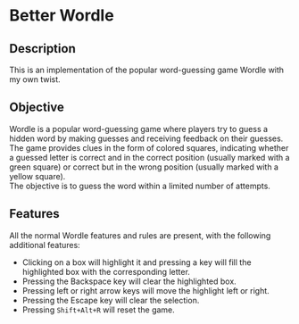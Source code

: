 # Better Wordle

## Description

This is an implementation of the popular word-guessing game Wordle with my own twist.

## Objective

Wordle is a popular word-guessing game where players try to guess a hidden word by making guesses and receiving feedback on their guesses.  
The game provides clues in the form of colored squares, indicating whether a guessed letter is correct and in the correct position (usually marked with a green square) or correct but in the wrong position (usually marked with a yellow square).  
The objective is to guess the word within a limited number of  attempts.

## Features

All the normal Wordle features and rules are present, with the following additional features:

- Clicking on a box will highlight it and pressing a key will fill the highlighted box with the corresponding letter.
- Pressing the Backspace key will clear the highlighted box.
- Pressing left or right arrow keys will move the highlight left or right.
- Pressing the Escape key will clear the selection.
- Pressing `Shift+Alt+R` will reset the game.
